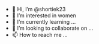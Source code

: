 - 👋 Hi, I’m @shortiek23
- 👀 I’m interested in women
- 🌱 I’m currently learning ...
- 💞️ I’m looking to collaborate on ...
- 📫 How to reach me ...

<!---
shortiek23/shortiek23 is a ✨ special ✨ repository because its `README.md` (this file) appears on your GitHub profile.
You can click the Preview link to take a look at your changes.
--->
